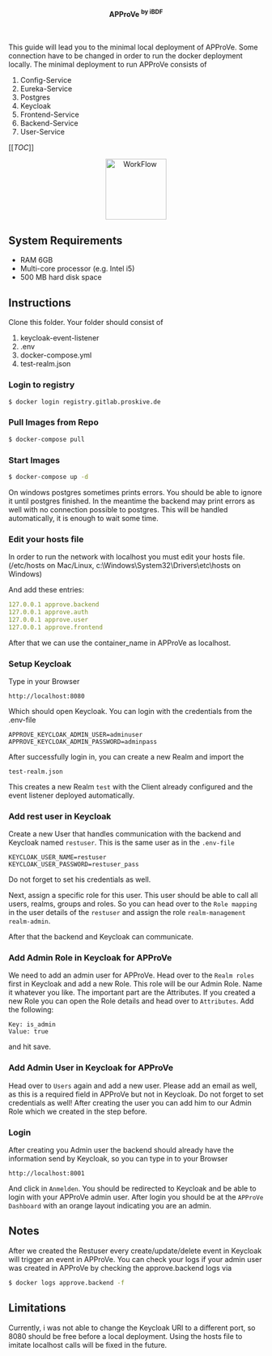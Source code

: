 <div align="center">
  <b>APProVe <sup>by iBDF</sup></b>
  <br>
</div>
<br>
<br>

This guide will lead you to the minimal local deployment of APProVe. Some connection have to be changed in order to run the docker 
deployment locally. 
The minimal deployment to run APProVe consists of
1. Config-Service
2. Eureka-Service
3. Postgres
4. Keycloak
5. Frontend-Service
6. Backend-Service
7. User-Service

[[_TOC_]]


<p align="center">
  <a href="#">
    <img src="https://gitlab.proskive.de/uct/open-approve/-/raw/master/img/Project_management-APProVe_en.png" alt="WorkFlow" style="height: 120px; width: 120px">
  </a>
</p>

## System Requirements
* RAM 6GB
* Multi-core processor (e.g. Intel i5)
* 500 MB hard disk space


## Instructions
Clone this folder. Your folder should consist of
1. keycloak-event-listener
2. .env
3. docker-compose.yml
4. test-realm.json

### Login to registry

```sh
$ docker login registry.gitlab.proskive.de
```

### Pull Images from Repo

```sh
$ docker-compose pull
```

### Start Images

```sh
$ docker-compose up -d
```
On windows postgres sometimes prints errors. You should be able to ignore it until postgres finished. In the
meantime the backend may print errors as well with no connection possible to postgres. This will be handled automatically, it is enough to wait some time.


### Edit your hosts file
In order to run the network with localhost you must edit your hosts file.
(/etc/hosts on Mac/Linux, c:\Windows\System32\Drivers\etc\hosts on Windows)

And add these entries:

```yml
127.0.0.1 approve.backend
127.0.0.1 approve.auth
127.0.0.1 approve.user
127.0.0.1 approve.frontend
```
After that we can use the container_name in APProVe as localhost.

### Setup Keycloak
Type in your Browser
```
http://localhost:8080
```
Which should open Keycloak. You can login with the credentials from the .env-file
```
APPROVE_KEYCLOAK_ADMIN_USER=adminuser
APPROVE_KEYCLOAK_ADMIN_PASSWORD=adminpass
```

After successfully login in, you can create a new Realm and import the 
```
test-realm.json
```
This creates a new Realm ``test`` with the Client already configured and the event listener deployed automatically.

### Add rest user in Keycloak
Create a new User that handles communication with the backend and Keycloak named
``restuser``. This is the same user as in the ``.env-file``
```
KEYCLOAK_USER_NAME=restuser
KEYCLOAK_USER_PASSWORD=restuser_pass
```
Do not forget to set his credentials as well.

Next, assign a specific role for this user. This user should be able to call all users, realms, groups and roles. So
you can head over to the ``Role mapping`` in the user details of the ``restuser`` and assign the role ``realm-management realm-admin``.

After that the backend and Keycloak can communicate.

### Add Admin Role in Keycloak for APProVe
We need to add an admin user for APProVe. Head over to the ``Realm roles`` first in Keycloak and add a new Role.
This role will be our Admin Role. Name it whatever you like. The important part are the Attributes.
If you created a new Role you can open the Role details and head over to ``Attributes``.
Add the following:
````
Key: is_admin
Value: true
````
and hit save.

### Add Admin User in Keycloak for APProVe
Head over to ``Users`` again and add a new user. Please add an email as well, as this is a required field in APProVe but not in Keycloak.
Do not forget to set credentials as well!
After creating the user you can add him to our Admin Role which we created in the step before.

### Login
After creating you Admin user the backend should already have the information send by Keycloak, so you can type in to your Browser
```
http://localhost:8001
```
And click in ``Anmelden``. You should be redirected to Keycloak and be able to login with your APProVe admin user.
After login you should be at the ``APProVe Dashboard`` with an orange layout indicating you are an admin.

## Notes
After we created the Restuser every create/update/delete event in Keycloak will trigger an event in APProVe.
You can check your logs if your admin user was created in APProVe by checking the approve.backend logs via
```sh
$ docker logs approve.backend -f
```

## Limitations
Currently, i was not able to change the Keycloak URl to a different port, so 8080 should be free before a local 
deployment.
Using the hosts file to imitate localhost calls will be fixed in the future.

